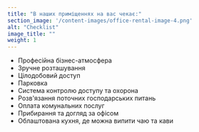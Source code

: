```yaml
---
title: "В наших приміщеннях на вас чекає:"
section_image: '/content-images/office-rental-image-4.png'
alt: "Checklist"
image_title: ""
weight: 1
---
```


- Професійна бізнес-атмосфера
- Зручне розташування
- Цілодобовий доступ
- Парковка
- Система контролю доступу та охорона
- Розв'язання поточних господарських питань
- Оплата комунальних послуг
- Прибирання та догляд за офісом
- Облаштована кухня, де можна випити чаю та кави
